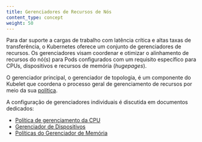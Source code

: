 ```yaml
---
title: Gerenciadores de Recursos de Nós
content_type: concept
weight: 50
---
```


<!-- overview -->

Para dar suporte a cargas de trabalho com latência crítica e altas taxas de transferência, o Kubernetes oferece um conjunto de gerenciadores de recursos. Os gerenciadores visam coordenar e otimizar o alinhamento de recursos do nó(s) para Pods configurados com um requisito específico para CPUs, dispositivos e recursos de memória (*hugepages*).

<!-- body -->

O gerenciador principal, o gerenciador de topologia, é um componente do Kubelet que coordena o processo geral de gerenciamento de recursos por meio da sua [política](/docs/tasks/administer-cluster/topology-manager/).

A configuração de gerenciadores individuais é discutida em documentos dedicados:

- [Política de gerenciamento da CPU](/docs/tasks/administer-cluster/cpu-management-policies/)
- [Gerenciador de Dispositivos](/docs/concepts/extend-kubernetes/compute-storage-net/device-plugins/#device-plugin-integration-with-the-topology-manager)
- [Políticas do Gerenciador de Memória](/docs/tasks/administer-cluster/memory-manager/)